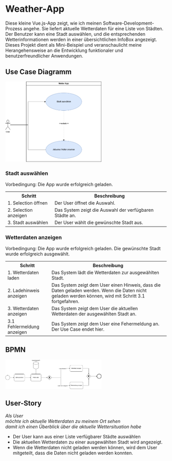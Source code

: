 # Weather-App

Diese kleine Vue.js-App zeigt, wie ich meinen Software-Development-Prozess angehe. Sie liefert aktuelle Wetterdaten für eine Liste von Städten. Der Benutzer kann eine Stadt auswählen, und die entsprechenden Wetterinformationen werden in einer übersichtlichen InfoBox angezeigt. Dieses Projekt dient als Mini-Beispiel und veranschaulicht meine Herangehensweise an die Entwicklung funktionaler und benutzerfreundlicher Anwendungen.

## Use Case Diagramm

<img src="./readme/assets/usecase.png" width="300px">

### Stadt auswählen

Vorbedingung: Die App wurde erfolgreich geladen.

<table>
<th>Schritt</th>
<th>Beschreibung</th>
<tr>
    <td>1. Selection öffnen</td>
    <td>Der User öffnet die Auswahl.</td>
</tr>
<tr>
    <td>2. Selection anzeigen</td>
    <td>Das System zeigt die Auswahl der verfügbaren Städte an.</td>
</tr>
<tr>
    <td>3. Stadt auswählen</td>
    <td>Der User wählt die gewünschte Stadt aus.</td>
</tr>
</table>

### Wetterdaten anzeigen

Vorbedingung: Die App wurde erfolgreich geladen. Die gewünschte Stadt wurde erfolgreich ausgewählt.

<table>
<th>Schritt</th>
<th>Beschreibung</th>
<tr>
    <td>1. Wetterdaten laden</td>
    <td>Das System lädt die Wetterdaten zur ausgewählten Stadt.</td>
</tr>
<tr>
    <td>2. Ladehinweis anzeigen</td>
    <td>Das System zeigt dem User einen Hinweis, dass die Daten geladen werden. Wenn die Daten nicht geladen werden können, wird mit Schritt 3.1 fortgefahren.</td>
</tr>
<tr>
    <td>3. Wetterdaten anzeigen</td>
    <td>Das System zeigt dem User die aktuellen Wetterdaten der ausgewählten Stadt an.</td>
</tr>
<tr>
    <td>3.1 Fehlermeldung anzeigen</td>
    <td>Das System zeigt dem User eine Fehermeldung an. Der Use Case endet hier.</td>
</tr>
</table>

## BPMN

<img src="./readme/assets/bpmn.png" width="300px">

## User-Story

_Als User_</br>
_möchte ich aktuelle Wetterdaten zu meinem Ort sehen_</br>
_damit ich einen Überblick über die aktuelle Wettersituation habe_

- Der User kann aus einer Liste verfügbarer Städte auswählen
- Die aktuellen Wetterdaten zu einer ausgewählten Stadt wird angezeigt.
- Wenn die Wetterdaten nicht geladen werden können, wird dem User mitgeteilt, dass die Daten nicht geladen werden konnten.
